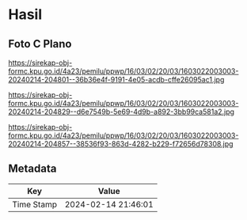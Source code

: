 # Hasil

## Foto C Plano

https://sirekap-obj-formc.kpu.go.id/4a23/pemilu/ppwp/16/03/02/20/03/1603022003003-20240214-204801--36b36e4f-9191-4e05-acdb-cffe26095ac1.jpg

https://sirekap-obj-formc.kpu.go.id/4a23/pemilu/ppwp/16/03/02/20/03/1603022003003-20240214-204829--d6e7549b-5e69-4d9b-a892-3bb99ca581a2.jpg

https://sirekap-obj-formc.kpu.go.id/4a23/pemilu/ppwp/16/03/02/20/03/1603022003003-20240214-204857--38536f93-863d-4282-b229-f72656d78308.jpg


## Metadata

| Key        | Value               |
| ---------- | ------------------- |
| Time Stamp | 2024-02-14 21:46:01 |



